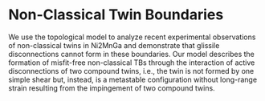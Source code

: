 # Non-Classical Twin Boundaries

We use the topological model to analyze recent experimental observations of non-classical twins in Ni2MnGa and demonstrate that glissile disconnections cannot form in these boundaries. Our model describes the formation of misfit-free non-classical TBs through the interaction of active disconnections of two compound twins, i.e., the twin is not formed by one simple shear but, instead, is a metastable configuration without long-range strain resulting from the impingement of two compound twins.
